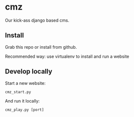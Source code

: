 # cmz
Our kick-ass django based cms.

## Install 

Grab this repo or install from github.

Recommended way: use virtualenv to install and run a website

## Develop locally

Start a new website:

```
cmz_start.py
```

And run it locally:

```
cmz_play.py [port]
```

